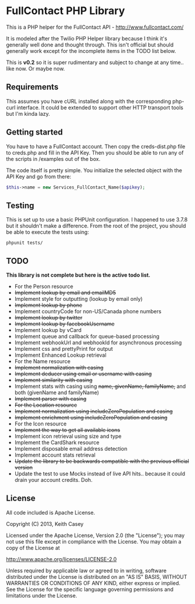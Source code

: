 FullContact PHP Library
================

This is a PHP helper for the FullContact API - http://www.fullcontact.com/

It is modeled after the Twilio PHP Helper library because I think it's generally well done and thought through. This isn't official but should generally work except for the incomplete items in the TODO list below.

This is **v0.2** so it is super rudimentary and subject to change at any time.. like now. Or maybe now.

## Requirements

This assumes you have cURL installed along with the corresponding php-curl interface. It could be extended to support other HTTP transport tools but I'm kinda lazy.

## Getting started

You have to have a FullContact account. Then copy the creds-dist.php file to creds.php and fill in the API Key. Then you should be able to run any of the scripts in /examples out of the box.

The code itself is pretty simple. You initialize the selected object with the API Key and go from there:

```php
$this->name = new Services_FullContact_Name($apikey);
```

## Testing

This is set up to use a basic PHPUnit configuration. I happened to use 3.7.8 but it shouldn't make a difference. From the root of the project, you should be able to execute the tests using:

```shell
phpunit tests/
```

## TODO

**This library is not complete but here is the active todo list.**

*  For the Person resource
 *  ~~Implement lookup by email and emailMD5~~
  *  Implement style for outputting (lookup by email only)
 *  ~~Implement lookup by phone~~
  *  Implement countryCode for non-US/Canada phone numbers
 *  ~~Implement lookup by twitter~~
 *  ~~Implement lookup by facebookUsername~~
 *  Implement lookup by vCard
 *  Implement queue and callback for queue-based processing
 *  Implement webhookUrl and webhookId for asynchronous processing
 *  Implement css and prettyPrint for output
 *  Implement Enhanced Lookup retrieval
*  For the Name resource
 *  ~~Implement normalization with casing~~
 *  ~~Implement deducer using email or username with casing~~
 *  ~~Implement similarity with casing~~
 *  Implement stats with casing using ~~name, givenName, familyName,~~ and both (givenName and familyName)
 *  ~~Implement parser with casing~~
*  ~~For the Location resource~~
 *  ~~Implement normalization using includeZeroPopulation and casing~~
 *  ~~Implement enrichment using includeZeroPopulation and casing~~
*  For the Icon resource
 *  ~~Implement the way to get all available icons~~
 *  Implement icon retrieval using size and type
*  Implement the CardShark resource
*  Implement disposable email address detection
*  Implement account stats retrieval
*  ~~Update the library to be backwards compatible with the previous official version~~
*  Update the test to use Mocks instead of live API hits.. because it could drain your account credits. Doh.


## License

All code included is Apache License.

Copyright (C) 2013, Keith Casey <contrib at caseysoftware dot com>


Licensed under the Apache License, Version 2.0 (the "License");
you may not use this file except in compliance with the License.
You may obtain a copy of the License at

http://www.apache.org/licenses/LICENSE-2.0

Unless required by applicable law or agreed to in writing, software
distributed under the License is distributed on an "AS IS" BASIS,
WITHOUT WARRANTIES OR CONDITIONS OF ANY KIND, either express or implied.
See the License for the specific language governing permissions and
limitations under the License.